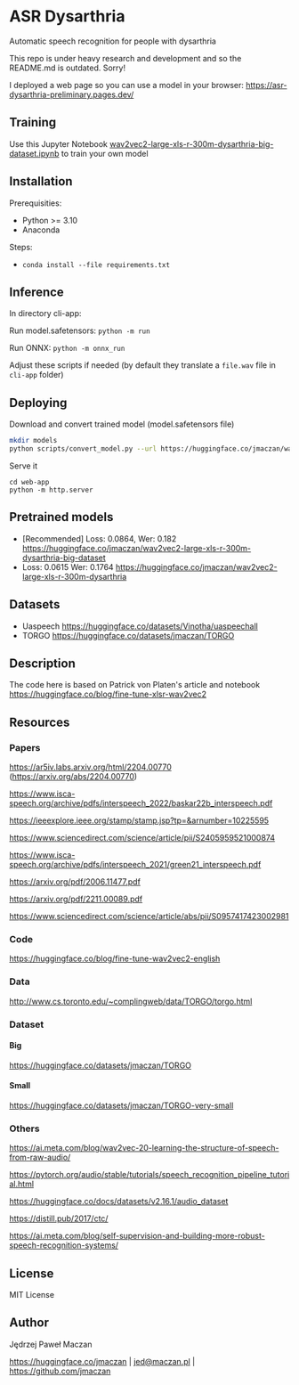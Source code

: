 # ASR Dysarthria

Automatic speech recognition for people with dysarthria

This repo is under heavy research and development and so the README.md is outdated. Sorry!

I deployed a web page so you can use a model in your browser: https://asr-dysarthria-preliminary.pages.dev/

## Training

Use this Jupyter Notebook [wav2vec2-large-xls-r-300m-dysarthria-big-dataset.ipynb](wav2vec2-large-xls-r-300m-dysarthria-big-dataset.ipynb) to train your own model

## Installation

Prerequisities:

- Python >= 3.10
- Anaconda

Steps:

- `conda install --file requirements.txt`

## Inference

In directory cli-app:

Run model.safetensors: `python -m run`

Run ONNX: `python -m onnx_run`

Adjust these scripts if needed (by default they translate a `file.wav` file in `cli-app` folder)

## Deploying

Download and convert trained model (model.safetensors file)

```sh
mkdir models
python scripts/convert_model.py --url https://huggingface.co/jmaczan/wav2vec2-large-xls-r-300m-dysarthria-big-dataset/resolve/main/model.safetensors --output models
```

Serve it

```
cd web-app
python -m http.server
```

## Pretrained models

- [Recommended] Loss: 0.0864, Wer: 0.182 https://huggingface.co/jmaczan/wav2vec2-large-xls-r-300m-dysarthria-big-dataset
- Loss: 0.0615 Wer: 0.1764 https://huggingface.co/jmaczan/wav2vec2-large-xls-r-300m-dysarthria

## Datasets

- Uaspeech https://huggingface.co/datasets/Vinotha/uaspeechall
- TORGO https://huggingface.co/datasets/jmaczan/TORGO

## Description

The code here is based on Patrick von Platen's article and notebook https://huggingface.co/blog/fine-tune-xlsr-wav2vec2

## Resources

### Papers

https://ar5iv.labs.arxiv.org/html/2204.00770 (https://arxiv.org/abs/2204.00770)

https://www.isca-speech.org/archive/pdfs/interspeech_2022/baskar22b_interspeech.pdf

https://ieeexplore.ieee.org/stamp/stamp.jsp?tp=&arnumber=10225595

https://www.sciencedirect.com/science/article/pii/S2405959521000874

https://www.isca-speech.org/archive/pdfs/interspeech_2021/green21_interspeech.pdf

https://arxiv.org/pdf/2006.11477.pdf

https://arxiv.org/pdf/2211.00089.pdf

https://www.sciencedirect.com/science/article/abs/pii/S0957417423002981

### Code

https://huggingface.co/blog/fine-tune-wav2vec2-english

### Data

http://www.cs.toronto.edu/~complingweb/data/TORGO/torgo.html

### Dataset

#### Big

https://huggingface.co/datasets/jmaczan/TORGO

#### Small

https://huggingface.co/datasets/jmaczan/TORGO-very-small

### Others

https://ai.meta.com/blog/wav2vec-20-learning-the-structure-of-speech-from-raw-audio/

https://pytorch.org/audio/stable/tutorials/speech_recognition_pipeline_tutorial.html

https://huggingface.co/docs/datasets/v2.16.1/audio_dataset

https://distill.pub/2017/ctc/

https://ai.meta.com/blog/self-supervision-and-building-more-robust-speech-recognition-systems/

## License

MIT License

## Author

Jędrzej Paweł Maczan

https://huggingface.co/jmaczan | jed@maczan.pl | https://github.com/jmaczan
